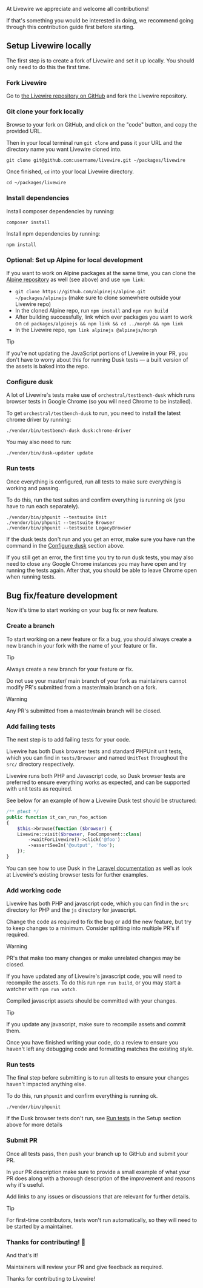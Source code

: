 At Livewire we appreciate and welcome all contributions!

If that's something you would be interested in doing, we recommend going through this contribution guide first before
starting.

## Setup Livewire locally

The first step is to create a fork of Livewire and set it up locally. You should only need to do this the first time.

### Fork Livewire

Go to [the Livewire repository on GitHub](https://github.com/livewire/livewire) and fork the Livewire repository.

### Git clone your fork locally

Browse to your fork on GitHub, and click on the "code" button, and copy the provided URL.

Then in your local terminal run `git clone` and pass it your URL and the directory name you want Livewire cloned into.

```shell
git clone git@github.com:username/livewire.git ~/packages/livewire
```

Once finished, `cd` into your local Livewire directory.

```shell
cd ~/packages/livewire
```

### Install dependencies

Install composer dependencies by running:

```shell
composer install
```

Install npm dependencies by running:

```shell
npm install
```

### Optional: Set up Alpine for local development

If you want to work on Alpine packages at the same time, you can clone the
[Alpine repository](https://github.com/alpinejs/alpine) as well (see above) and use `npm link`:

* `git clone https://github.com/alpinejs/alpine.git ~/packages/alpinejs`
  (make sure to clone somewhere outside your Livewire repo)
* In the cloned Alpine repo, run `npm install` and `npm run build`
* After building successfully, link which ever packages you want to work
  on `cd packages/alpinejs && npm link && cd ../morph && npm link`
* In the Livewire repo, `npm link alpinejs @alpinejs/morph`

> [!tip]
> If you're not updating the JavaScript portions of Livewire in your PR, you don't have to 
> worry about this for running Dusk tests — a built version of the assets is baked into the repo.

### Configure dusk

A lot of Livewire's tests make use of `orchestral/testbench-dusk` which runs browser tests in Google Chrome (so you will
need Chrome to be installed).

To get `orchestral/testbench-dusk` to run, you need to install the latest chrome driver by running:

```shell
./vendor/bin/testbench-dusk dusk:chrome-driver
```

You may also need to run:

```shell
./vendor/bin/dusk-updater update
```

### Run tests

Once everything is configured, run all tests to make sure everything is working and passing.

To do this, run the test suites and confirm everything is running ok (you have to run each separately).

```shell
./vendor/bin/phpunit --testsuite Unit
./vendor/bin/phpunit --testsuite Browser
./vendor/bin/phpunit --testsuite LegacyBrowser
```

If the dusk tests don't run and you get an error, make sure you have run the command in
the [Configure dusk](#configure-dusk) section above.

If you still get an error, the first time you try to run dusk tests, you may also need to close any Google Chrome
instances you may have open and try running the tests again. After that, you should be able to leave Chrome open when
running tests.

## Bug fix/feature development

Now it's time to start working on your bug fix or new feature.

### Create a branch

To start working on a new feature or fix a bug, you should always create a new branch in your fork with the name of your
feature or fix.

> [!tip]
> Always create a new branch for your feature or fix.

Do not use your master/ main branch of your fork as maintainers cannot modify PR's submitted from a master/main branch
on a fork.

> [!warning]
> Any PR's submitted from a master/main branch will be closed.

### Add failing tests

The next step is to add failing tests for your code.

Livewire has both Dusk browser tests and standard PHPUnit unit tests, which you can find in `tests/Browser`
and named `UnitTest` throughout the `src/` directory respectively.

Livewire runs both PHP and Javascript code, so Dusk browser tests are preferred to ensure everything works as expected,
and can be supported with unit tests as required.

See below for an example of how a Livewire Dusk test should be structured:

```php
/** @test */
public function it_can_run_foo_action
{
    $this->browse(function ($browser) {
    Livewire::visit($browser, FooComponent::class)
        ->waitForLivewire()->click('@foo')
        ->assertSeeIn('@output', 'foo');
    });
}
```

You can see how to use Dusk in the [Laravel documentation](https://laravel.com/docs/dusk) as well as look at
Livewire's existing browser tests for further examples.

### Add working code

Livewire has both PHP and javascript code, which you can find in the `src` directory for PHP and the `js` directory for
javascript.

Change the code as required to fix the bug or add the new feature, but try to keep changes to a minimum. Consider
splitting into multiple PR's if required.

> [!warning]
> PR's that make too many changes or make unrelated changes may be closed.

If you have updated any of Livewire's javascript code, you will need to recompile the assets.
To do this run `npm run build`, or you may start a watcher with `npm run watch`.

Compiled javascript assets should be committed with your changes.

> [!tip]
> If you update any javascript, make sure to recompile assets and commit them.

Once you have finished writing your code, do a review to ensure you haven't left any debugging code and formatting
matches the existing style.

### Run tests

The final step before submitting is to run all tests to ensure your changes haven't impacted anything else.

To do this, run `phpunit` and confirm everything is running ok.

```shell
./vendor/bin/phpunit
```

If the Dusk browser tests don't run, see [Run tests](#setup-run-tests) in the Setup section above for more details

### Submit PR

Once all tests pass, then push your branch up to GitHub and submit your PR.

In your PR description make sure to provide a small example of what your PR does along with a thorough description of
the improvement and reasons why it's useful.

Add links to any issues or discussions that are relevant for further details.

> [!tip]
> For first-time contributors, tests won't run automatically, so they will need to be started by a maintainer.

### Thanks for contributing! 🙌

And that's it!

Maintainers will review your PR and give feedback as required.

Thanks for contributing to Livewire!
